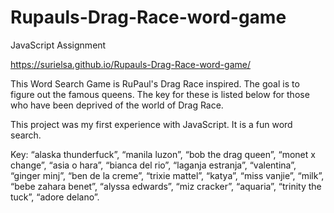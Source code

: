 # Rupauls-Drag-Race-word-game

JavaScript Assignment

https://surielsa.github.io/Rupauls-Drag-Race-word-game/


This Word Search Game is RuPaul's Drag Race inspired. The goal is to figure out the famous queens. The key for these is listed below for those who have been deprived of the world of Drag Race.

This project was my first experience with JavaScript. It is a fun word search.

Key: “alaska thunderfuck”, “manila luzon”, “bob the drag queen”, “monet x change”, “asia o hara”, “bianca del rio”, “laganja estranja”, “valentina”, “ginger minj”, “ben de la creme”, “trixie mattel”, “katya”, “miss vanjie”, “milk”, “bebe zahara benet”, “alyssa edwards”, “miz cracker”, “aquaria”, “trinity the tuck”, “adore delano”.
